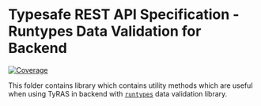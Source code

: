 # Typesafe REST API Specification - Runtypes Data Validation for Backend

[![Coverage](https://codecov.io/gh/ty-ras/data-runtypes/branch/main/graph/badge.svg?flag=data-backend)](https://codecov.io/gh/ty-ras/data-runtypes)

This folder contains library which contains utility methods which are useful when using TyRAS in backend with [`runtypes`](https://github.com/pelotom/runtypes) data validation library.
